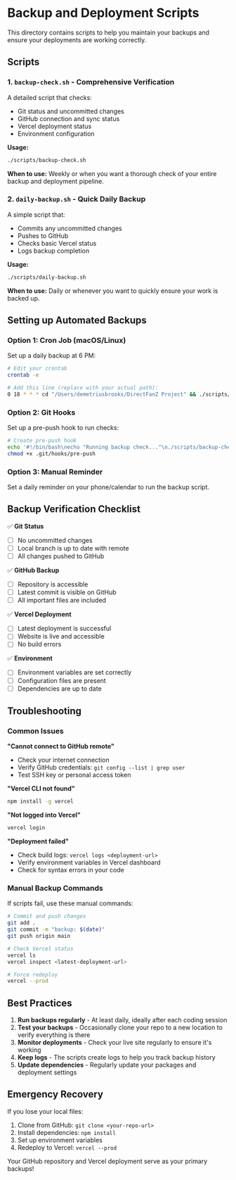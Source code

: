 # Backup and Deployment Scripts

This directory contains scripts to help you maintain your backups and ensure your deployments are working correctly.

## Scripts

### 1. `backup-check.sh` - Comprehensive Verification
A detailed script that checks:
- Git status and uncommitted changes
- GitHub connection and sync status
- Vercel deployment status
- Environment configuration

**Usage:**
```bash
./scripts/backup-check.sh
```

**When to use:** Weekly or when you want a thorough check of your entire backup and deployment pipeline.

### 2. `daily-backup.sh` - Quick Daily Backup
A simple script that:
- Commits any uncommitted changes
- Pushes to GitHub
- Checks basic Vercel status
- Logs backup completion

**Usage:**
```bash
./scripts/daily-backup.sh
```

**When to use:** Daily or whenever you want to quickly ensure your work is backed up.

## Setting up Automated Backups

### Option 1: Cron Job (macOS/Linux)
Set up a daily backup at 6 PM:

```bash
# Edit your crontab
crontab -e

# Add this line (replace with your actual path):
0 18 * * * cd "/Users/demetriusbrooks/DirectFanZ Project" && ./scripts/daily-backup.sh >> scripts/backup.log 2>&1
```

### Option 2: Git Hooks
Set up a pre-push hook to run checks:

```bash
# Create pre-push hook
echo '#!/bin/bash\necho "Running backup check..."\n./scripts/backup-check.sh' > .git/hooks/pre-push
chmod +x .git/hooks/pre-push
```

### Option 3: Manual Reminder
Set a daily reminder on your phone/calendar to run the backup script.

## Backup Verification Checklist

✅ **Git Status**
- [ ] No uncommitted changes
- [ ] Local branch is up to date with remote
- [ ] All changes pushed to GitHub

✅ **GitHub Backup**
- [ ] Repository is accessible
- [ ] Latest commit is visible on GitHub
- [ ] All important files are included

✅ **Vercel Deployment**
- [ ] Latest deployment is successful
- [ ] Website is live and accessible
- [ ] No build errors

✅ **Environment**
- [ ] Environment variables are set correctly
- [ ] Configuration files are present
- [ ] Dependencies are up to date

## Troubleshooting

### Common Issues

**"Cannot connect to GitHub remote"**
- Check your internet connection
- Verify GitHub credentials: `git config --list | grep user`
- Test SSH key or personal access token

**"Vercel CLI not found"**
```bash
npm install -g vercel
```

**"Not logged into Vercel"**
```bash
vercel login
```

**"Deployment failed"**
- Check build logs: `vercel logs <deployment-url>`
- Verify environment variables in Vercel dashboard
- Check for syntax errors in your code

### Manual Backup Commands

If scripts fail, use these manual commands:

```bash
# Commit and push changes
git add .
git commit -m "backup: $(date)"
git push origin main

# Check Vercel status
vercel ls
vercel inspect <latest-deployment-url>

# Force redeploy
vercel --prod
```

## Best Practices

1. **Run backups regularly** - At least daily, ideally after each coding session
2. **Test your backups** - Occasionally clone your repo to a new location to verify everything is there
3. **Monitor deployments** - Check your live site regularly to ensure it's working
4. **Keep logs** - The scripts create logs to help you track backup history
5. **Update dependencies** - Regularly update your packages and deployment settings

## Emergency Recovery

If you lose your local files:

1. Clone from GitHub: `git clone <your-repo-url>`
2. Install dependencies: `npm install`
3. Set up environment variables
4. Redeploy to Vercel: `vercel --prod`

Your GitHub repository and Vercel deployment serve as your primary backups!